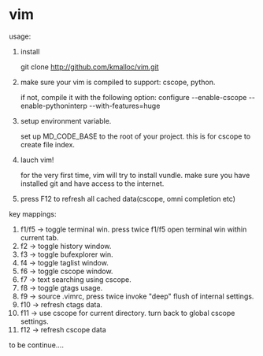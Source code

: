 vim
===

usage:

1. install

   git clone http://github.com/kmalloc/vim.git

2. make sure your vim is compiled to support: cscope, python.

   if not, compile it with the following option: configure --enable-cscope --enable-pythoninterp --with-features=huge

3. setup environment variable.

   set up MD_CODE_BASE to the root of your project. this is for cscope to create file index.

4. lauch vim!

   for the very first time, vim will try to install vundle. make sure you have installed git and have access to the internet.

5. press F12 to refresh all cached data(cscope, omni completion etc)

key mappings:

01. f1/f5 -> toggle terminal win. press twice f1/f5 open terminal win within current tab.
02. f2 -> toggle history window.
03. f3 -> toggle bufexplorer win.
04. f4 -> toggle taglist window.
05. f6 -> toggle cscope window.
06. f7 -> text searching using cscope.
06. f8 -> toggle gtags usage.
07. f9 -> source .vimrc, press twice invoke "deep" flush of internal settings.
08. f10 -> refresh ctags data.
09. f11 -> use cscope for current directory. <f11><f11> turn back to global cscope settings.
10. f12 -> refresh cscope data


to be continue....

